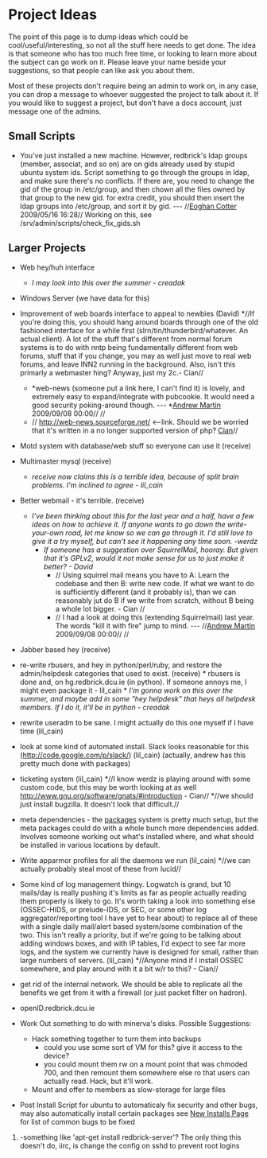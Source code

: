 # Project Ideas

The point of this page is to dump ideas which could be cool/useful/interesting, so not all the stuff here needs to get done. The idea is that someone who has too much free time, or looking to learn more about the subject can go work on it. Please leave your name beside your suggestions, so that people can like ask you about them.

Most of these projects don't require being an admin to work on, in any case, you can drop a message to whoever suggested the project to talk about it. If you would like to suggest a project, but don't have a docs account, just message one of the admins.

##  Small Scripts

*  You've just installed a new machine. However, redbrick's ldap groups (member, associat, and so on) are on gids already used by stupid ubuntu system ids. Script something to go through the groups in ldap, and make sure there's no conflicts. If there are, you need to change the gid of the group in /etc/group, and then chown all the files owned by that group to the new gid. for extra credit, you should then insert the ldap groups into /etc/group, and sort it by gid.  --- //[Eoghan Cotter](mailto:johan@redbrick.dcu.ie) 2009/05/16 16:28// Working on this, see /srv/admin/scripts/check_fix_gids.sh
## Larger Projects

*  Web hey/huh interface
    * *I may look into this over the summer - creadak*

*  Windows Server (we have data for this)

*  Improvement of web boards interface to appeal to newbies (David)
     *//If you're doing this, you should hang around boards through one of the old fashioned interface for a while first (slrn/tin/thunderbird/whatever. An actual client). A lot of the stuff that's different from normal forum systems is to do with nntp being fundamentally different from web forums, stuff that if you change, you may as well just move to real web forums, and leave INN2 running in the background. Also, isn't this primarly a webmaster hing? Anyway, just my 2c.- Cian//
     * *web-news (someone put a link here, I can't find it) is lovely, and extremely easy to expand/integrate with pubcookie. It would need a good security poking-around though. --- *[Andrew Martin](mailto:werdz@redbrick.dcu.ie) 2009/09/08 00:00// //
     * // http://web-news.sourceforge.net/ <--link. Should we be worried that it's written in a no longer supported version of php? [Cian](mailto:lil_cain@redbrick.dcu.ie)//

*  Motd system with database/web stuff so everyone can use it (receive)

*  Multimaster mysql (receive)
     * *receive now claims this is a terrible idea, because of split brain problems. I'm inclined to agree - lil_cain*

*  Better webmail - it's terrible. (receive)
    * *I've been thinking about this for the last year and a half, have a few ideas on how to achieve it. If anyone wants to go down the write-your-own road, let me know so we can go through it. I'd still love to give it a try myself, but can't see it happening any time soon. -werdz*
      * *If someone has a suggestion over SquirrelMail, hooray. But given that it's GPLv2, would it not make sense for us to just make it better? - David*
         * // Using squirrel mail means you have to A: Learn the codebase and then B: write new code. If what we want to do is sufficiently different (and it probably is), than we can reasonably jut do B if we write from scratch, without B being a whole lot bigger. - Cian  //
         * // I had a look at doing this (extending Squirrelmail) last year. The words "kill it with fire" jump to mind.  --- //[Andrew Martin](mailto:werdz@redbrick.dcu.ie) 2009/09/08 00:00// //

*  Jabber based hey (receive)

*  re-write rbusers, and hey in python/perl/ruby, and restore the admin/helpdesk categories that used to exist. (receive)
        * rbusers is done and, on hg.redbrick.dcu.ie (in python). If someone annoys me, I might even package it - lil_cain
        * *I'm gonna work on this over the summer, and maybe add in some "hey helpdesk" that heys all helpdesk members. If I do it, it'll be in python - creadak*

*  rewrite useradm to be sane. I might actually do this one myself if I have time (lil_cain)

*  look at some kind of automated install. Slack looks reasonable for this (http://code.google.com/p/slack/) (lil_cain) (actually, andrew has this pretty much done with packages)

*  ticketing system (lil_cain)
     *//I know werdz is playing around with some custom code, but this may be worth looking at as well http://www.gnu.org/software/gnats/#introduction - Cian//
     *//we should just install bugzilla. It doesn't look that difficult.//

*  meta dependencies - the [packages](/procedures/redbrick-apt) system is pretty much setup, but the meta packages could do with a whole bunch more dependencies added. Involves someone working out what's installed where, and what should be installed in various locations by default.

*  Write apparmor profiles for all the daemons we run (lil_cain)
       *//we can actually probably steal most of these from lucid//

*  Some kind of log management thingy. Logwatch is grand, but 10 mails/day is really pushing it's limits as far as people actually reading them properly is likely to go. It's worth taking a look into something else (OSSEC-HIDS, or prelude-IDS, or SEC, or some other log aggregator/reporting tool I have yet to hear about) to replace all of these with a single daily mail/alert based system/some combination of the two. This isn't really a priority, but if we're going to be talking about adding windows boxes, and with IP tables, I'd expect to see far more logs, and the system we currently have is designed for small, rather than large numbers of servers. (lil_cain)
     *//Anyone mind if I install OSSEC somewhere, and play around with it a bit w/r to this? - Cian//

*  get rid of the internal network. We should be able to replicate all the benefits we get from it with a firewall (or just packet filter on hadron).

*  openID.redbrick.dcu.ie

*  Work Out something to do with minerva's disks. Possible Suggestions:
     * Hack something together to turn them into backups
       * could you use some sort of VM for this? give it access to the device?
       * you could mount them rw on a mount point that was chmoded 700, and then remount them somewhere else ro that users can actually read. Hack, but it'll work.
     * Mount and offer to members as slow-storage for large files

*  Post Install Script for ubuntu to automaticaly fix security and other bugs, may also automatically install certain packages see [New Installs Page](/procedures/newinstalls) for list of common bugs to be fixed
 1. -something like 'apt-get install redbrick-server'? The only thing this doesn't do, iirc, is change the config on sshd to prevent root logins
